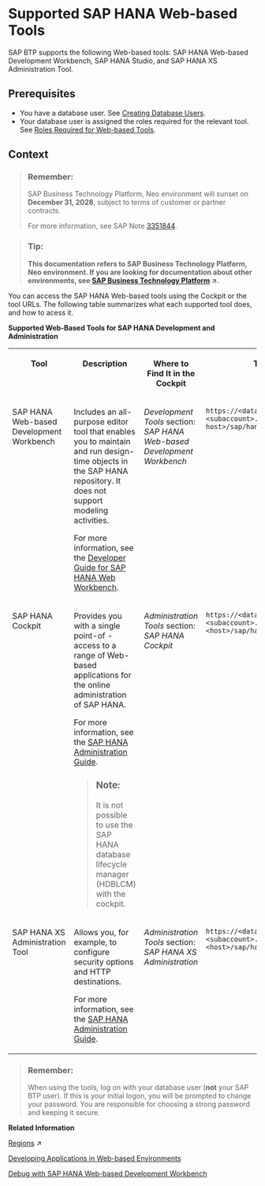 <!-- loioad3717d2c242436095fd12c158d7876f -->

# Supported SAP HANA Web-based Tools

SAP BTP supports the following Web-based tools: SAP HANA Web-based Development Workbench, SAP HANA Studio, and SAP HANA XS Administration Tool.



## Prerequisites

-   You have a database user. See [Creating Database Users](creating-database-users-a55b836.md).
-   Your database user is assigned the roles required for the relevant tool. See [Roles Required for Web-based Tools](assign-roles-required-for-the-sap-hana-xs-administration-tool-c006db5.md#loiod7c4ca5dac4f4dbbb47901eebe9ea0d1).



## Context

> ### Remember:  
> SAP Business Technology Platform, Neo environment will sunset on **December 31, 2028**, subject to terms of customer or partner contracts.
> 
> For more information, see SAP Note [3351844](https://me.sap.com/notes/3351844).

> ### Tip:  
> **This documentation refers to SAP Business Technology Platform, Neo environment. If you are looking for documentation about other environments, see [SAP Business Technology Platform](https://help.sap.com/viewer/65de2977205c403bbc107264b8eccf4b/Cloud/en-US/6a2c1ab5a31b4ed9a2ce17a5329e1dd8.html "SAP Business Technology Platform (SAP BTP) is an integrated offering comprised of the following technology portfolios: application development; process automation; integration; data, analytics, and enterprise planning; artificial intelligence. The platform offers users the ability to turn data into business value, compose end-to-end business processes, connect entire IT landscapes, and personalize, build and extend SAP applications. This reduces the overall total cost of ownership maintaining SAP landscapes and third-party software across end-to-end business processes.") :arrow_upper_right:.**

You can access the SAP HANA Web-based tools using the Cockpit or the tool URLs. The following table summarizes what each supported tool does, and how to acess it.

**Supported Web-Based Tools for SAP HANA Development and Administration**


<table>
<tr>
<th valign="top">

Tool

</th>
<th valign="top">

Description

</th>
<th valign="top">

Where to Find It in the Cockpit

</th>
<th valign="top">

Tool URL

</th>
</tr>
<tr>
<td valign="top">

SAP HANA Web-based Development Workbench

</td>
<td valign="top">

Includes an all-purpose editor tool that enables you to maintain and run design-time objects in the SAP HANA repository. It does not support modeling activities.

For more information, see the [Developer Guide for SAP HANA Web Workbench](https://help.sap.com/viewer/b3d0daf2a98e49ada00bf31b7ca7a42e/2.0.00/en-US/).

</td>
<td valign="top">

*Development Tools* section: *SAP HANA Web-based Development Workbench* 

</td>
<td valign="top">

`https://<database instance><subaccount>.< host>/sap/hana/xs/ide/` 

</td>
</tr>
<tr>
<td valign="top">

SAP HANA Cockpit

</td>
<td valign="top">

Provides you with a single point-of -access to a range of Web-based applications for the online administration of SAP HANA.

For more information, see the [SAP HANA Administration Guide](https://help.sap.com/viewer/6b94445c94ae495c83a19646e7c3fd56/2.0.00/en-US).

> ### Note:  
> It is not possible to use the SAP HANA database lifecycle manager \(HDBLCM\) with the cockpit.



</td>
<td valign="top">

*Administration Tools* section: *SAP HANA Cockpit* 

</td>
<td valign="top">

`https://<database instance><subaccount>.<host>/sap/hana/xs/admin/cockpit` 

</td>
</tr>
<tr>
<td valign="top">

SAP HANA XS Administration Tool

</td>
<td valign="top">

Allows you, for example, to configure security options and HTTP destinations.

For more information, see the [SAP HANA Administration Guide](https://help.sap.com/viewer/6b94445c94ae495c83a19646e7c3fd56/2.0.00/en-US).

</td>
<td valign="top">

*Administration Tools* section: *SAP HANA XS Administration* 

</td>
<td valign="top">

`https://<database instance><subaccount>.<host>/sap/hana/xs/admin/` 

</td>
</tr>
</table>

> ### Remember:  
> When using the tools, log on with your database user \(**not** your SAP BTP user\). If this is your initial logon, you will be prompted to change your password. You are responsible for choosing a strong password and keeping it secure.

**Related Information**  


[Regions](https://help.sap.com/viewer/65de2977205c403bbc107264b8eccf4b/Cloud/en-US/350356d1dc314d3199dca15bd2ab9b0e.html "You can deploy applications in different regions. Each region represents a geographical location (for example, Europe, US East) where applications, data, or services are hosted.") :arrow_upper_right:

[Developing Applications in Web-based Environments](http://help.sap.com/saphelp_hanaplatform/helpdata/en/7f/99b0f952d04792912587c99e299ef5/content.htm)

[Debug with SAP HANA Web-based Development Workbench](debug-with-sap-hana-web-based-development-workbench-1beaa7a.md "You can only debug SAP HANA server-side JavaScript with the SAP HANA Tools plugin for Eclipse as of release 7.4. If you are working with lower plugin versions, use the SAP HANA Web-based Development Workbench to perform your debugging tasks.")

